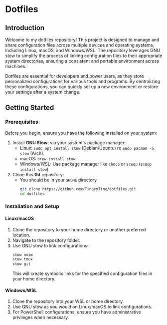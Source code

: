 # Dotfiles

## Introduction

Welcome to my dotfiles repository! This project is designed to manage and share configuration files across multiple devices and operating systems, including Linux, macOS, and Windows/WSL. The repository leverages GNU stow to simplify the process of linking configuration files to their appropriate system directories, ensuring a consistent and portable environment across machines.

Dotfiles are essential for developers and power users, as they store personalized configurations for various tools and programs. By centralizing these configurations, you can quickly set up a new environment or restore your settings after a system change.

## Getting Started

### Prerequisites

Before you begin, ensure you have the following installed on your system:

1. Install **GNU Stow**: via your system's package manager:
    - Linux: `sudo apt install stow` (Debian/Ubuntu) ro `sudo pacman -S stow` (Arch).
    - macOS: `brew install stow`.
    - Windows/WSL: Use package manager like `choco` or `scoop` (`scoop install stow`)
2. Clone this **Git** repository:
    - You should be in your `$HOME` directory
        ```bash
        git clone https://github.com/TingeyTime/dotfiles.git
        cd dotfiles
        ```

### Installation and Setup

#### Linux/macOS

1. Clone the repository to your home directory or another preferred location.
1. Navigate to the repository folder.
1. Use GNU stow to link configurations:
    ```bash
    stow nvim
    stow tmux
    stow git
    ```
    This will create symbolic links for the specified configuration files in your home directory.

#### Windows/WSL

1. Clone the repository into your WSL or home directory.
1. Use GNU stow as you would on Linux/macOS to link configurations.
1. For PowerShell configurations, ensure you have administrative privileges when necessary.
